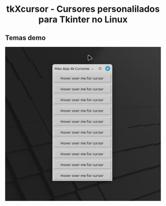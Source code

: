 <h1 align="center">tkXcursor - Cursores personalilados para Tkinter no Linux</h1>

## Temas demo
![screenshot1](demo/Cursores_demo.gif)

